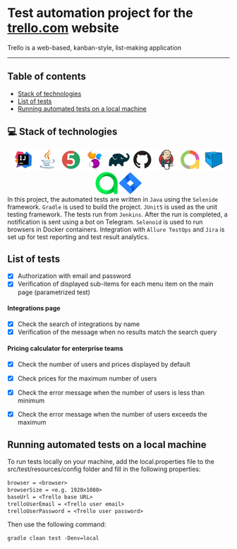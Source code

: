 # Test automation project for the [trello.com](https://trello.com) website
Trello is a web-based, kanban-style, list-making application
___
## Table of contents

- [Stack of technologies](#computer-stack-of-technologies)
- [List of tests](#list-of-tests)
- [Running automated tests on a local machine](#running-automated-tests-on-a-local-machine)


## :computer: Stack of technologies
<div style="text-align: center;">
<a href="https://jetbrains.com/idea/"><img src="images/logo/IntelliJ_IDEA.svg" width="50" height="50"  alt="IntelliJ IDEA"/></a>
<a href="https://java.com/"><img src="images/logo/Java.svg" width="50" height="50"  alt="Java"/></a>
<a href="https://junit.org/junit5/"><img src="images/logo/JUnit5.svg" width="50" height="50"  alt="JUnit 5"/></a>
<a href="https://selenide.org/"><img src="images/logo/Selenide.svg" width="50" height="50"  alt="Selenide"/></a>
<a href="https://gradle.org/"><img src="images/logo/Gradle.svg" width="50" height="50"  alt="Gradle"/></a>
<a href="https://github.com/"><img src="images/logo/GitHub.svg" width="50" height="50"  alt="Github"/></a>
<a href="https://jenkins.io/"><img src="images/logo/Jenkins.svg" width="50" height="50"  alt="Jenkins"/></a>
<a href="https://github.com/allure-framework/allure2"><img src="images/logo/Allure_Report.svg" width="50" height="50"  alt="Allure Report"/></a>
<a href="https://aerokube.com/selenoid/"><img src="images/logo/Selenoid.svg" width="50" height="50"  alt="Selenoid"/></a>
<a href="https://qameta.io/"><img src="images/logo/AllureTestOps.svg" width="50" height="50"  alt="Allure Testops"/></a>  
<a href="https://www.atlassian.com/software/jira"><img src="images/logo/Jira.svg" width="50" height="50"  alt="Jira"/></a>  
</div>
In this project, the automated tests are written in <code>Java</code> using the <code>Selenide</code> framework. <code>Gradle</code> is used to build the project. <code>JUnit5</code> is used as the unit testing framework. The tests run from <code>Jenkins</code>. After the run is completed, a notification is sent using a bot on Telegram. <code>Selenoid</code> is used to run browsers in Docker containers. Integration with <code>Allure TestOps</code> and <code>Jira</code> is set up for test reporting and test result analytics.

## List of tests
- [x] Authorization with email and password
- [x] Verification of displayed sub-items for each menu item on the main page (parametrized test)
#### Integrations page
- [x] Check the search of integrations by name
- [x] Verification of the message when no results match the search query
#### Pricing calculator for enterprise teams
- [x] Check the number of users and prices displayed by default
- [x] Check prices for the maximum number of users
- [x] Check the error message when the number of users is less than minimum
- [x] Check the error message when the number of users exceeds the maximum


## Running automated tests on a local machine
To run tests locally on your machine, add the local.properties file to the src/test/resources/config folder and fill in the following properties:

```properties
browser = <browser>
browserSize = <e.g. 1920x1080>
baseUrl = <Trello base URL>
trelloUserEmail = <Trello user email>
trelloUserPassword = <Trello user password>
```
Then use the following command:
```
gradle clean test -Denv=local
```

